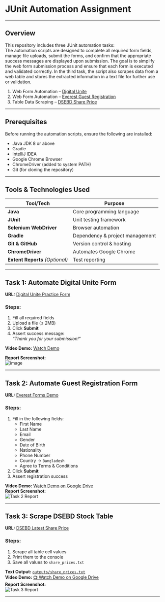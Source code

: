 #  JUnit Automation Assignment

---

##  Overview

This repository includes three JUnit automation tasks:  
The automation scripts are designed to complete all required form fields, manage file uploads, submit the forms, and confirm that the appropriate success messages are displayed
upon submission. The goal is to simplify the web form submission process and ensure that each form is executed and validated correctly.
In the third task, the script also scrapes data from a web table and stores the extracted information in a text file for further use or validation.

1.  Web Form Automation – [Digital Unite](https://www.digitalunite.com/practice-webform-learners)  
2.  Web Form Automation – [Everest Guest Registration](https://demo.wpeverest.com/user-registration/guest-registration-form/)  
3.  Table Data Scraping – [DSEBD Share Price](https://dsebd.org/latest_share_price_scroll_by_value.php)

---

##  Prerequisites

Before running the automation scripts, ensure the following are installed:

-  Java JDK 8 or above  
-  Gradle  
-  IntelliJ IDEA 
-  Google Chrome Browser  
-  ChromeDriver (added to system PATH)  
-  Git (for cloning the repository)

---

##  Tools & Technologies Used

| Tool/Tech             | Purpose                         |
|-----------------------|----------------------------------|
| **Java**              | Core programming language       |
| **JUnit**             | Unit testing framework          |
| **Selenium WebDriver**| Browser automation              |
| **Gradle**            | Dependency & project management |
| **Git & GitHub**      | Version control & hosting       |
| **ChromeDriver**      | Automates Google Chrome         |
| **Extent Reports** *(Optional)* | Test reporting        |

---

##  Task 1: Automate Digital Unite Form

 **URL:** [Digital Unite Practice Form](https://www.digitalunite.com/practice-webform-learners)

###  Steps:
1. Fill all required fields
2. Upload a file (≤ 2MB)
3. Click **Submit**
4. Assert success message:  
    _“Thank you for your submission!”_
  
 **Video Demo:** [ Watch Demo](https://drive.google.com/file/d/143DiQ7s4C3R1H2j2H54NKEah3AKvDJ6n/view?usp=sharing)  
 
 **Report Screenshot:**  
![image](https://github.com/user-attachments/assets/3a15c486-15e3-4657-ae2d-f0470ccc2c7d)


---

##  Task 2: Automate Guest Registration Form

 **URL:** [Everest Forms Demo](https://demo.wpeverest.com/user-registration/guest-registration-form/)

###  Steps:
1. Fill in the following fields:
   - First Name  
   - Last Name  
   - Email  
   - Gender  
   - Date of Birth  
   - Nationality  
   - Phone Number  
   - Country → `Bangladesh`  
   - Agree to Terms & Conditions
2. Click **Submit**
3. Assert registration success
  
 **Video Demo:** [ Watch Demo on Google Drive](https://drive.google.com/file/d/143DiQ7s4C3R1H2j2H54NKEah3AKvDJ6n/view?usp=sharing)  
 **Report Screenshot:**  
![Task 2 Report](./task2-guest-registration-form/screenshots/report.png)

---

##  Task 3: Scrape DSEBD Stock Table

 **URL:** [DSEBD Latest Share Price](https://dsebd.org/latest_share_price_scroll_by_value.php)

###  Steps:
1. Scrape all table cell values
2. Print them to the console
3. Save all values to `share_prices.txt`
  
 **Text Output:** [`outputs/share_prices.txt`](./task3-dsebd-scraper/outputs/share_prices.txt)  
 **Video Demo:** [📺 Watch Demo on Google Drive](https://drive.google.com/file/d/143DiQ7s4C3R1H2j2H54NKEah3AKvDJ6n/view?usp=sharing)  
 **Report Screenshot:**  
![Task 3 Report](./task3-dsebd-scraper/screenshots/report.png)

---




